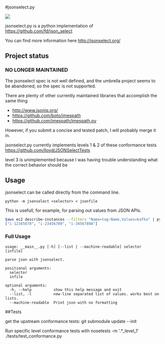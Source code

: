 #jsonselect.py

[<img src="https://travis-ci.org/mwhooker/jsonselect.png" />](https://travis-ci.org/mwhooker/jsonselect)

jsonselect.py is a python implementation of https://github.com/fd/json_select

You can find more information here http://jsonselect.org/


## Project status

### NO LONGER MAINTAINED

The jsonselect spec is not well defined, and the umbrella project seems to be abandoned, so the spec is not supported.

There are plenty of other currently maintained libraries that accomplish the same thing

* http://www.jsoniq.org/
* https://github.com/boto/jmespath
* https://github.com/jmespath/jmespath.py

However, if you submit a concise and tested patch, I will probably merge it in.

jsonselect.py currently implements levels 1 & 2 of these conformance tests https://github.com/lloyd/JSONSelectTests

level 3 is unimplemented because I was having trouble understanding what the correct behavior should be


## Usage

jsonselect can be called directly from the command line.

`python -m jsonselect <selector> < jsonfile`

This is usefull, for example, for parsing out values from JSON APIs.

```sh
$aws ec2 describe-instances --filters "Name=tag:Name,Values=kafka" | python -m jsonselect .InstanceId
["i-12345678", "i-23456789", "i-3456789A"]
```

### Full Usage

```
usage: __main__.py [-h] [--list | --machine-readable] selector [infile]

parse json with jsonselect.

positional arguments:
  selector
  infile

optional arguments:
  -h, --help          show this help message and exit
  --list, -l          new-line separated list of values. works best on lists.
  --machine-readable  Print json with no formatting
```

##Tests

get the upstream conformance tests:
git submodule update --init

Run specific level conformance tests with
nosetests -m '.*_level_1' ./tests/test_conformance.py
